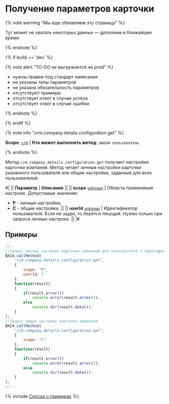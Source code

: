 # Получение параметров карточки

{% note warning "Мы еще обновляем эту страницу" %}

Тут может не хватать некоторых данных — дополним в ближайшее время

{% endnote %}

{% if build == 'dev' %}

{% note alert "TO-DO _не выгружается на prod_" %}

- нужны правки под стандарт написания
- не указаны типы параметров
- не указана обязательность параметров
- отсутствуют примеры
- отсутствует ответ в случае успеха
- отсутствует ответ в случае ошибки

{% endnote %}

{% endif %}

{% note info "crm.company.details.configuration.get" %}

**Scope**: [`crm`](../../../scopes/permissions.md) | **Кто может выполнять метод**: `любой пользователь`

{% endnote %}

Метод `crm.company.details.configuration.get` получает настройки карточки компаний. Метод читает личные настройки карточки указанного пользователя или общие настройки, заданные для всех пользователей.

#|
|| **Параметр** | **Описание** ||
|| **scope**
[`unknown`](../../../data-types.md) | Область применения настроек. Допустимые значения:

- **P** - личные настройки,
- **C** - общие настройки.
 ||
|| **userId**
[`unknown`](../../../data-types.md) | Идентификатор пользователя. Если не задан, то берётся текущий. Нужен только при запросе личных настроек. ||
|#

## Примеры

```js
//--
//Запрос личных настроек карточки компаний для пользователя с идентификатором 1.
BX24.callMethod(
    "crm.company.details.configuration.get",
    {
        scope: "P",
        userId: 1
    },
    function(result)
    {
        if(result.error())
            console.error(result.error());
        else
            console.dir(result.data());
    }
);
//Запрос общих настроек карточки компаний.
BX24.callMethod(
    "crm.company.details.configuration.get",
    {
        scope: "C"
    },
    function(result)
    {
        if(result.error())
            console.error(result.error());
        else
            console.dir(result.data());
    }
);
//---
```

{% include [Сноска о примерах](../../../../_includes/examples.md) %}